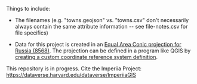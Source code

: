 Things to include:

- The filenames (e.g. "towns.geojson" vs. "towns.csv" don't necessarily always contain the same attribute information -- see file-notes.csv for file specifics)

- Data for this project is created in an [Equal Area Conic projection for Russia (8568)](https://spatialreference.org/ref/sr-org/albers-equal-area-russia/html/). The projection can be defined in a program like QGIS by [creating a custom coordinate reference system definition](https://gis.stackexchange.com/questions/20566/defining-new-custom-projections-in-qgis). 


This repository is in progress. Cite the Imperiia Project: https://dataverse.harvard.edu/dataverse/ImperiiaGIS